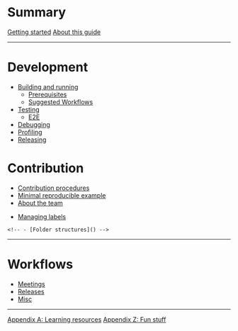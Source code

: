 # Summary

[Getting started](./getting-started.md)
[About this guide](./about-this-guide.md)

---

# Development

- [Building and running](./building/intro.md)
    - [Prerequisites](./building/prerequisites.md)
    - [Suggested Workflows](./building/suggested.md)
- [Testing](./testing/intro.md)
    - [E2E](./testing/e2e.md)
- [Debugging](./debugging/intro.md)
- [Profiling](./profiling/intro.md)
- [Releasing](./releasing/intro.md)

# Contribution

- [Contribution procedures](./contributing/intro.md)
- [Minimal reproducible example](./contributing/repro.md)
- [About the team](./contributing/team.md)
<!-- - [Walkthrough: a typical contribution]() -->
- [Managing labels](./contributing/managing-labels.md)

<!-- # Architecture -->

<!-- - [High level]() -->
    <!-- - [Folder structures]() -->
<!-- - [Plugins]() -->
<!-- - [Loaders]() -->

---

# Workflows

- [Meetings](./workflows/meetings.md)
- [Releases](./workflows/releases.md)
- [Misc](./workflows/misc.md)

---

[Appendix A: Learning resources](./appendix/learning-resources.md)
[Appendix Z: Fun stuff](./appendix/fun.md)
